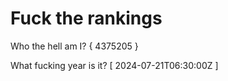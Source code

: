 # Fuck the rankings

Who the hell am I?
{ 4375205 }

What fucking year is it?
[ 2024-07-21T06:30:00Z ]
